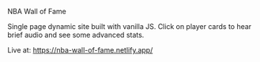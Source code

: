 NBA Wall of Fame

Single page dynamic site built with vanilla JS.
Click on player cards to hear brief audio and see some advanced stats.

Live at: https://nba-wall-of-fame.netlify.app/

